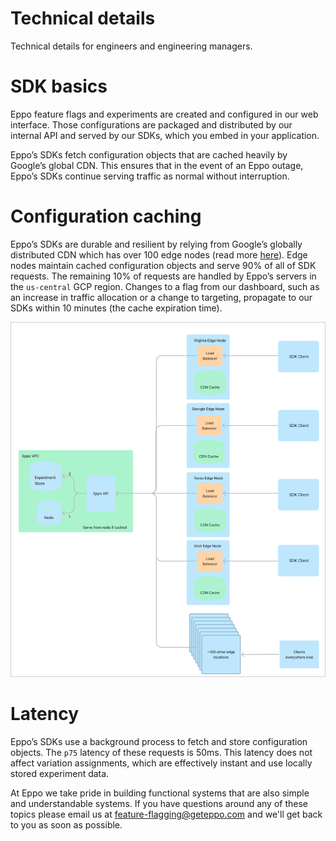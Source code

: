 # Technical details

Technical details for engineers and engineering managers.

# SDK basics

Eppo feature flags and experiments are created and configured in our web interface. Those configurations are packaged and distributed by our internal API and served by our SDKs, which you embed in your application.

Eppo’s SDKs fetch configuration objects that are cached heavily by Google’s global CDN. This ensures that in the event of an Eppo outage, Eppo’s SDKs continue serving traffic as normal without interruption.

# Configuration caching

Eppo’s SDKs are durable and resilient by relying from Google’s globally distributed CDN which has over 100 edge nodes (read more [here](https://cloud.google.com/cdn/docs#docs)). Edge nodes maintain cached configuration objects and serve 90% of all of SDK requests. The remaining 10% of requests are handled by Eppo’s servers in the `us-central` GCP region. Changes to a flag from our dashboard, such as an increase in traffic allocation or a change to targeting, propagate to our SDKs within 10 minutes (the cache expiration time).

![Allocation waterfall](../../static/img/feature-flagging/caching.png)

# Latency

Eppo’s SDKs use a background process to fetch and store configuration objects. The `p75` latency of these requests is 50ms. This latency does not affect variation assignments, which are effectively instant and use locally stored experiment data.

At Eppo we take pride in building functional systems that are also simple and  understandable systems. If you have questions around any of these topics please email us at feature-flagging@geteppo.com and we'll get back to you as soon as possible.
